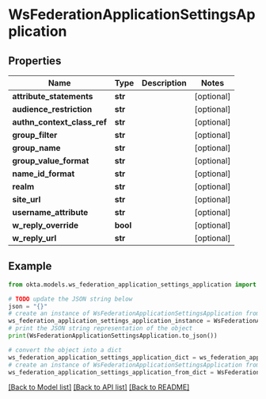 # WsFederationApplicationSettingsApplication


## Properties

Name | Type | Description | Notes
------------ | ------------- | ------------- | -------------
**attribute_statements** | **str** |  | [optional] 
**audience_restriction** | **str** |  | [optional] 
**authn_context_class_ref** | **str** |  | [optional] 
**group_filter** | **str** |  | [optional] 
**group_name** | **str** |  | [optional] 
**group_value_format** | **str** |  | [optional] 
**name_id_format** | **str** |  | [optional] 
**realm** | **str** |  | [optional] 
**site_url** | **str** |  | [optional] 
**username_attribute** | **str** |  | [optional] 
**w_reply_override** | **bool** |  | [optional] 
**w_reply_url** | **str** |  | [optional] 

## Example

```python
from okta.models.ws_federation_application_settings_application import WsFederationApplicationSettingsApplication

# TODO update the JSON string below
json = "{}"
# create an instance of WsFederationApplicationSettingsApplication from a JSON string
ws_federation_application_settings_application_instance = WsFederationApplicationSettingsApplication.from_json(json)
# print the JSON string representation of the object
print(WsFederationApplicationSettingsApplication.to_json())

# convert the object into a dict
ws_federation_application_settings_application_dict = ws_federation_application_settings_application_instance.to_dict()
# create an instance of WsFederationApplicationSettingsApplication from a dict
ws_federation_application_settings_application_from_dict = WsFederationApplicationSettingsApplication.from_dict(ws_federation_application_settings_application_dict)
```
[[Back to Model list]](../README.md#documentation-for-models) [[Back to API list]](../README.md#documentation-for-api-endpoints) [[Back to README]](../README.md)


